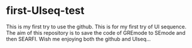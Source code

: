 # first-UIseq-test

This is my first try to use the github. 
This is for my first try of UI sequence. 
The aim of this repository is to save the code of GREmode to SEmode and then SEARFI. 
Wish me enjoying both the github and UIseq...
